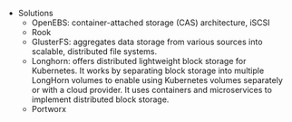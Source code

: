- Solutions
	- OpenEBS: container-attached storage (CAS) architecture, iSCSI
	- Rook
	- GlusterFS: aggregates data storage from various sources into scalable, distributed file systems.
	- Longhorn: offers distributed lightweight block storage for Kubernetes. It works by separating block storage into multiple LongHorn volumes to enable using Kubernetes volumes separately or with a cloud provider. It uses containers and microservices to implement distributed block storage.
	- Portworx
